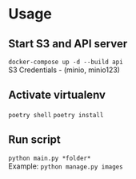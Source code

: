 # Usage

## Start S3 and API server
`docker-compose up -d --build api`  
S3 Credentials - (minio, minio123)

## Activate virtualenv
`poetry shell`
`poetry install`

## Run script
`python main.py *folder*`  
Example: `python manage.py images`

